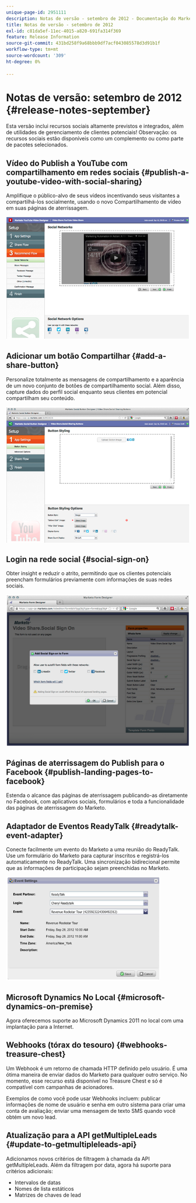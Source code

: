 ```yaml
---
unique-page-id: 2951111
description: Notas de versão - setembro de 2012 - Documentação do Marketo - Documentação do produto
title: Notas de versão - setembro de 2012
exl-id: c81da5ef-11ec-4015-a820-691fa314f369
feature: Release Information
source-git-commit: 431bd258f9a68bbb9df7acf043085578d3d91b1f
workflow-type: tm+mt
source-wordcount: '309'
ht-degree: 0%

---
```


# Notas de versão: setembro de 2012 {#release-notes-september}

Esta versão inclui recursos sociais altamente previstos e integrados, além de utilidades de gerenciamento de clientes potenciais! Observação: os recursos sociais estão disponíveis como um complemento ou como parte de pacotes selecionados.

## Vídeo do Publish a YouTube com compartilhamento em redes sociais {#publish-a-youtube-video-with-social-sharing}

Amplifique o público-alvo de seus vídeos incentivando seus visitantes a compartilhá-los socialmente, usando o novo Compartilhamento de vídeo em suas páginas de aterrissagem.

![](assets/image2014-9-23-10-3a39-3a21.png)

## Adicionar um botão Compartilhar {#add-a-share-button}

Personalize totalmente as mensagens de compartilhamento e a aparência de um novo conjunto de botões de compartilhamento social. Além disso, capture dados do perfil social enquanto seus clientes em potencial compartilham seu conteúdo.

![](assets/image2014-9-23-10-3a39-3a46.png)

## Login na rede social {#social-sign-on}

Obter insight e reduzir o atrito, permitindo que os clientes potenciais preencham formulários previamente com informações de suas redes sociais.

![](assets/image2014-9-23-10-3a40-3a2.png)

## Páginas de aterrissagem do Publish para o Facebook {#publish-landing-pages-to-facebook}

Estenda o alcance das páginas de aterrissagem publicando-as diretamente no Facebook, com aplicativos sociais, formulários e toda a funcionalidade das páginas de aterrissagem do Marketo.

## Adaptador de Eventos ReadyTalk {#readytalk-event-adapter}

Conecte facilmente um evento do Marketo a uma reunião do ReadyTalk. Use um formulário do Marketo para capturar inscritos e registrá-los automaticamente no ReadyTalk. Uma sincronização bidirecional permite que as informações de participação sejam preenchidas no Marketo.

![](assets/image2014-9-23-10-3a40-3a16.png)

## Microsoft Dynamics No Local {#microsoft-dynamics-on-premise}

Agora oferecemos suporte ao Microsoft Dynamics 2011 no local com uma implantação para a Internet.

## Webhooks (tórax do tesouro) {#webhooks-treasure-chest}

Um Webhook é um retorno de chamada HTTP definido pelo usuário. É uma ótima maneira de enviar dados do Marketo para qualquer outro serviço. No momento, esse recurso está disponível no Treasure Chest e só é compatível com campanhas de acionadores.

Exemplos de como você pode usar Webhooks incluem: publicar informações de nome de usuário e senha em outro sistema para criar uma conta de avaliação; enviar uma mensagem de texto SMS quando você obtém um novo lead.

## Atualização para a API getMultipleLeads {#update-to-getmultipleleads-api}

Adicionamos novos critérios de filtragem à chamada da API getMultipleLeads. Além da filtragem por data, agora há suporte para critérios adicionais:

* Intervalos de datas
* Nomes de lista estáticos
* Matrizes de chaves de lead
